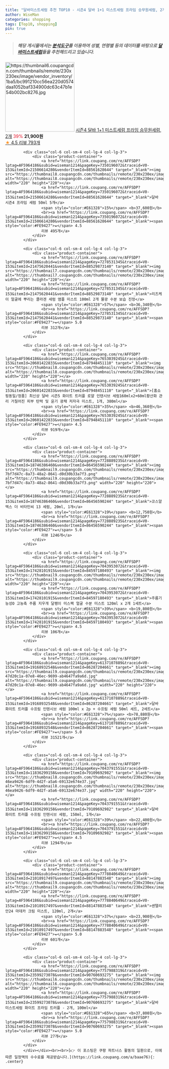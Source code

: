 ```yaml
---
title: "달바미스트세럼 추천 TOP10 - 시즌4 달바 1+1 미스트세럼 프라임 승무원세럼, 2개"
author: WiseMan
categories: shopping
tags: [Top10, shopping]
pin: true
---
```


> ##### 해당 게시물에서는 [**분석도구**](https://itemscout.io/)를 이용하여 **성별**, **연령별** 등의 데이터를 바탕으로 [**달바미스트세럼**](https://link.coupang.com/a/baae76)들을 추천해드리고 있습니다.
<div class="container"><div class="row">
            <div class="col-6 col-sm-4 col-lg-4 col-lg-3">
                <div class="product-container">
                    <a href="https://link.coupang.com/re/AFFSDP?lptag=AF5964186&subid=wiseman1214&pageKey=6851896348&traceid=V0-153&itemId=2566015082&vendorItemId=86939907691" target="_blank"><img src="https://thumbnail6.coupangcdn.com/thumbnails/remote/230x230ex/image/vendor_inventory/1ba5/bc991210cc56ea220d0574daa1052baf334900dc63c47b1e54b002bc8276.jpg" alt="https://thumbnail6.coupangcdn.com/thumbnails/remote/230x230ex/image/vendor_inventory/1ba5/bc991210cc56ea220d0574daa1052baf334900dc63c47b1e54b002bc8276.jpg" width="220" height="220"></a>
                    <a href="https://link.coupang.com/re/AFFSDP?lptag=AF5964186&subid=wiseman1214&pageKey=6851896348&traceid=V0-153&itemId=2566015082&vendorItemId=86939907691" target="_blank">시즌4 달바 1+1 미스트세럼 프라임 승무원세럼, 2개</a>
                    <span style="color:#E61328">39%</span> <b>21,900원</b>
                    <br><a href="https://link.coupang.com/re/AFFSDP?lptag=AF5964186&subid=wiseman1214&pageKey=6851896348&traceid=V0-153&itemId=2566015082&vendorItemId=86939907691" target="_blank"><span style="color:#FE9427">★</span> 4.5
                    리뷰 793개</a>
                </div>
            </div>
            
            <div class="col-6 col-sm-4 col-lg-4 col-lg-3">
                <div class="product-container">
                    <a href="https://link.coupang.com/re/AFFSDP?lptag=AF5964186&subid=wiseman1214&pageKey=7350196072&traceid=V0-153&itemId=21506614280&vendorItemId=88561628644" target="_blank"><img src="https://thumbnail8.coupangcdn.com/thumbnails/remote/230x230ex/image/vendor_inventory/c490/9a4b8c87fdce99b25efdc8cf1590893799df297936eb3061dab164c19afd.jpg" alt="https://thumbnail8.coupangcdn.com/thumbnails/remote/230x230ex/image/vendor_inventory/c490/9a4b8c87fdce99b25efdc8cf1590893799df297936eb3061dab164c19afd.jpg" width="220" height="220"></a>
                    <a href="https://link.coupang.com/re/AFFSDP?lptag=AF5964186&subid=wiseman1214&pageKey=7350196072&traceid=V0-153&itemId=21506614280&vendorItemId=88561628644" target="_blank">달바 시즌4 프라임 세럼 50ml 5개</a>
                    <span style="color:#E61328">15%</span> <b>37,600원</b>
                    <br><a href="https://link.coupang.com/re/AFFSDP?lptag=AF5964186&subid=wiseman1214&pageKey=7350196072&traceid=V0-153&itemId=21506614280&vendorItemId=88561628644" target="_blank"><span style="color:#FE9427">★</span> 4.5
                    리뷰 495개</a>
                </div>
            </div>
            
            <div class="col-6 col-sm-4 col-lg-4 col-lg-3">
                <div class="product-container">
                    <a href="https://link.coupang.com/re/AFFSDP?lptag=AF5964186&subid=wiseman1214&pageKey=7278531345&traceid=V0-153&itemId=21475620441&vendorItemId=88529873140" target="_blank"><img src="https://thumbnail7.coupangcdn.com/thumbnails/remote/230x230ex/image/vendor_inventory/c460/0c543e42d9294550d237fc2f1a62f0e80ad3e6a7c50ca121156814b24fd6.jpg" alt="https://thumbnail7.coupangcdn.com/thumbnails/remote/230x230ex/image/vendor_inventory/c460/0c543e42d9294550d237fc2f1a62f0e80ad3e6a7c50ca121156814b24fd6.jpg" width="220" height="220"></a>
                    <a href="https://link.coupang.com/re/AFFSDP?lptag=AF5964186&subid=wiseman1214&pageKey=7278531345&traceid=V0-153&itemId=21475620441&vendorItemId=88529873140" target="_blank">리즈케이 얼굴에 뿌리는 콜라겐 세럼 앰플 미스트 100ml 2개 물광 수분 보습 진정</a>
                    <span style="color:#E61328">57%</span> <b>36,340원</b>
                    <br><a href="https://link.coupang.com/re/AFFSDP?lptag=AF5964186&subid=wiseman1214&pageKey=7278531345&traceid=V0-153&itemId=21475620441&vendorItemId=88529873140" target="_blank"><span style="color:#FE9427">★</span> 5.0
                    리뷰 312개</a>
                </div>
            </div>
            
            <div class="col-6 col-sm-4 col-lg-4 col-lg-3">
                <div class="product-container">
                    <a href="https://link.coupang.com/re/AFFSDP?lptag=AF5964186&subid=wiseman1214&pageKey=7653039245&traceid=V0-153&itemId=20601422833&vendorItemId=87948451110" target="_blank"><img src="https://thumbnail8.coupangcdn.com/thumbnails/remote/230x230ex/image/vendor_inventory/2c25/3200e33f0ba0ec6caeb8cf77c2427efe7b0fe61c8fb37aaffa9e7166c906.jpg" alt="https://thumbnail8.coupangcdn.com/thumbnails/remote/230x230ex/image/vendor_inventory/2c25/3200e33f0ba0ec6caeb8cf77c2427efe7b0fe61c8fb37aaffa9e7166c906.jpg" width="220" height="220"></a>
                    <a href="https://link.coupang.com/re/AFFSDP?lptag=AF5964186&subid=wiseman1214&pageKey=7653039245&traceid=V0-153&itemId=20601422833&vendorItemId=87948451110" target="_blank">[홈쇼핑동일/정품] 최신상 달바 시즌5 화이트 트러플 로얄 인텐시브 세럼160mlx2+60ml황산화 관리 거칠어진 피부 탄력 및 윤기 광채 저자극 미스트, 1개, 380ml</a>
                    <span style="color:#E61328">35%</span> <b>46,360원</b>
                    <br><a href="https://link.coupang.com/re/AFFSDP?lptag=AF5964186&subid=wiseman1214&pageKey=7653039245&traceid=V0-153&itemId=20601422833&vendorItemId=87948451110" target="_blank"><span style="color:#FE9427">★</span> 4.5
                    리뷰 919개</a>
                </div>
            </div>
            
            <div class="col-6 col-sm-4 col-lg-4 col-lg-3">
                <div class="product-container">
                    <a href="https://link.coupang.com/re/AFFSDP?lptag=AF5964186&subid=wiseman1214&pageKey=7728889235&traceid=V0-153&itemId=18746386460&vendorItemId=86456590244" target="_blank"><img src="https://thumbnail9.coupangcdn.com/thumbnails/remote/230x230ex/image/retail/images/5216521634510666-7bf7d47c-8a73-48a2-8641-d0d30b33a7f3.png" alt="https://thumbnail9.coupangcdn.com/thumbnails/remote/230x230ex/image/retail/images/5216521634510666-7bf7d47c-8a73-48a2-8641-d0d30b33a7f3.png" width="220" height="220"></a>
                    <a href="https://link.coupang.com/re/AFFSDP?lptag=AF5964186&subid=wiseman1214&pageKey=7728889235&traceid=V0-153&itemId=18746386460&vendorItemId=86456590244" target="_blank">코스알엑스 더 비타민씨 13 세럼, 20ml, 1개</a>
                    <span style="color:#E61328">19%</span> <b>12,750원</b>
                    <br><a href="https://link.coupang.com/re/AFFSDP?lptag=AF5964186&subid=wiseman1214&pageKey=7728889235&traceid=V0-153&itemId=18746386460&vendorItemId=86456590244" target="_blank"><span style="color:#FE9427">★</span> 5.0
                    리뷰 1246개</a>
                </div>
            </div>
            
            <div class="col-6 col-sm-4 col-lg-4 col-lg-3">
                <div class="product-container">
                    <a href="https://link.coupang.com/re/AFFSDP?lptag=AF5964186&subid=wiseman1214&pageKey=7043953072&traceid=V0-153&itemId=17428101915&vendorItemId=84597180493" target="_blank"><img src="https://thumbnail9.coupangcdn.com/thumbnails/remote/230x230ex/image/vendor_inventory/24dd/4d778e1c77505af8e17493d39e57366f651a108e9d14934e006a2f8c1207.JPG" alt="https://thumbnail9.coupangcdn.com/thumbnails/remote/230x230ex/image/vendor_inventory/24dd/4d778e1c77505af8e17493d39e57366f651a108e9d14934e006a2f8c1207.JPG" width="220" height="220"></a>
                    <a href="https://link.coupang.com/re/AFFSDP?lptag=AF5964186&subid=wiseman1214&pageKey=7043953072&traceid=V0-153&itemId=17428101915&vendorItemId=84597180493" target="_blank">주름기능성O 고농축 주름 지우개 달팽이 미스팩 얼굴 수분 미스트 120ml x 2개 1세트</a>
                    <span style="color:#E61328">39%</span> <b>19,800원</b>
                    <br><a href="https://link.coupang.com/re/AFFSDP?lptag=AF5964186&subid=wiseman1214&pageKey=7043953072&traceid=V0-153&itemId=17428101915&vendorItemId=84597180493" target="_blank"><span style="color:#FE9427">★</span> 4.5
                    리뷰 106개</a>
                </div>
            </div>
            
            <div class="col-6 col-sm-4 col-lg-4 col-lg-3">
                <div class="product-container">
                    <a href="https://link.coupang.com/re/AFFSDP?lptag=AF5964186&subid=wiseman1214&pageKey=6137107889&traceid=V0-153&itemId=19168932548&vendorItemId=86287204661" target="_blank"><img src="https://thumbnail9.coupangcdn.com/thumbnails/remote/230x230ex/image/retail/images/905150873253369-47d20c1a-07e8-46ec-9699-ab4647fa9a6d.jpg" alt="https://thumbnail9.coupangcdn.com/thumbnails/remote/230x230ex/image/retail/images/905150873253369-47d20c1a-07e8-46ec-9699-ab4647fa9a6d.jpg" width="220" height="220"></a>
                    <a href="https://link.coupang.com/re/AFFSDP?lptag=AF5964186&subid=wiseman1214&pageKey=6137107889&traceid=V0-153&itemId=19168932548&vendorItemId=86287204661" target="_blank">달바 화이트 트러플 수프림 인텐시브 세럼 100ml x 2p + 수프림 세럼 50ml 세트, 2세트</a>
                    <span style="color:#E61328">7%</span> <b>78,880원</b>
                    <br><a href="https://link.coupang.com/re/AFFSDP?lptag=AF5964186&subid=wiseman1214&pageKey=6137107889&traceid=V0-153&itemId=19168932548&vendorItemId=86287204661" target="_blank"><span style="color:#FE9427">★</span> 5.0
                    리뷰 31521개</a>
                </div>
            </div>
            
            <div class="col-6 col-sm-4 col-lg-4 col-lg-3">
                <div class="product-container">
                    <a href="https://link.coupang.com/re/AFFSDP?lptag=AF5964186&subid=wiseman1214&pageKey=7043791551&traceid=V0-153&itemId=11836299158&vendorItemId=79109692982" target="_blank"><img src="https://thumbnail8.coupangcdn.com/thumbnails/remote/230x230ex/image/retail/images/1511625162569249-46ea9426-6df9-4d2f-a5a6-69132e674e37.jpg" alt="https://thumbnail8.coupangcdn.com/thumbnails/remote/230x230ex/image/retail/images/1511625162569249-46ea9426-6df9-4d2f-a5a6-69132e674e37.jpg" width="220" height="220"></a>
                    <a href="https://link.coupang.com/re/AFFSDP?lptag=AF5964186&subid=wiseman1214&pageKey=7043791551&traceid=V0-153&itemId=11836299158&vendorItemId=79109692982" target="_blank">달바 화이트 트러플 수프림 인텐시브 세럼, 150ml, 1개</a>
                    <span style="color:#E61328">39%</span> <b>22,400원</b>
                    <br><a href="https://link.coupang.com/re/AFFSDP?lptag=AF5964186&subid=wiseman1214&pageKey=7043791551&traceid=V0-153&itemId=11836299158&vendorItemId=79109692982" target="_blank"><span style="color:#FE9427">★</span> 4.5
                    리뷰 1294개</a>
                </div>
            </div>
            
            <div class="col-6 col-sm-4 col-lg-4 col-lg-3">
                <div class="product-container">
                    <a href="https://link.coupang.com/re/AFFSDP?lptag=AF5964186&subid=wiseman1214&pageKey=7778840649&traceid=V0-153&itemId=21018917497&vendorItemId=88147883548" target="_blank"><img src="https://thumbnail9.coupangcdn.com/thumbnails/remote/230x230ex/image/vendor_inventory/a692/de8a63965e72171fd1aca5fc5bb1b0ee14fb6828171e764cb6818be9b70d.jpg" alt="https://thumbnail9.coupangcdn.com/thumbnails/remote/230x230ex/image/vendor_inventory/a692/de8a63965e72171fd1aca5fc5bb1b0ee14fb6828171e764cb6818be9b70d.jpg" width="220" height="220"></a>
                    <a href="https://link.coupang.com/re/AFFSDP?lptag=AF5964186&subid=wiseman1214&pageKey=7778840649&traceid=V0-153&itemId=21018917497&vendorItemId=88147883548" target="_blank">센텔리안24 마데카 크림 미스트, 120ml, 2개</a>
                    <span style="color:#E61328">37%</span> <b>23,900원</b>
                    <br><a href="https://link.coupang.com/re/AFFSDP?lptag=AF5964186&subid=wiseman1214&pageKey=7778840649&traceid=V0-153&itemId=21018917497&vendorItemId=88147883548" target="_blank"><span style="color:#FE9427">★</span> 5.0
                    리뷰 601개</a>
                </div>
            </div>
            
            <div class="col-6 col-sm-4 col-lg-4 col-lg-3">
                <div class="product-container">
                    <a href="https://link.coupang.com/re/AFFSDP?lptag=AF5964186&subid=wiseman1214&pageKey=7757988319&traceid=V0-153&itemId=23599273078&vendorItemId=90760693275" target="_blank"><img src="https://thumbnail6.coupangcdn.com/thumbnails/remote/230x230ex/image/vendor_inventory/f752/ecea6660c8b38656dbe4687ddd7fa11c72576b317e2f55ef58c0e6bc6b98.png" alt="https://thumbnail6.coupangcdn.com/thumbnails/remote/230x230ex/image/vendor_inventory/f752/ecea6660c8b38656dbe4687ddd7fa11c72576b317e2f55ef58c0e6bc6b98.png" width="220" height="220"></a>
                    <a href="https://link.coupang.com/re/AFFSDP?lptag=AF5964186&subid=wiseman1214&pageKey=7757988319&traceid=V0-153&itemId=23599273078&vendorItemId=90760693275" target="_blank">달바 미스트세럼 화이트 프라임 트러플 - 2개, 100ml</a>
                    <span style="color:#E61328">65%</span> <b>37,800원</b>
                    <br><a href="https://link.coupang.com/re/AFFSDP?lptag=AF5964186&subid=wiseman1214&pageKey=7757988319&traceid=V0-153&itemId=23599273078&vendorItemId=90760693275" target="_blank"><span style="color:#FE9427">★</span> 5.0
                    리뷰 27개</a>
                </div>
            </div>
            </div></div><br><br>[👉 이 포스팅은 쿠팡 파트너스 활동의 일환으로, 이에 따른 일정액의 수수료를 제공받습니다.](https://link.coupang.com/a/baae76){: .center}